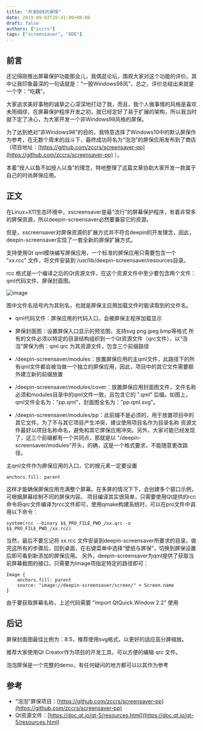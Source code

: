 ```yaml
---
title: "开发DDE的屏保"
date: 2019-09-03T20:41:00+08:00
draft: false
authors: ["zccrs"]
tags: ["screensaver", "DDE"]
---
```


## 前言

还记得刚推出屏幕保护功能那会儿，我偶逛论坛，围观大家对这个功能的评价。其中让我印象最深的一句话就是：“一股Windows98风”，总之，评价总结出来就是一个字：“吃藕”。

大家追求美好事物的诚挚之心深深地打动了我，而且，我个人做事情的风格是喜欢未雨绸缪，在屏幕保护程序开发之初，就已经定好了易于扩展的架构，所以我当时就下定了决心，为大家开发一个非Windows98风格的屏保。

<!--more-->

为了达到绝对“非Windows98”的目的，我特意选择了Windows10中的默认屏保作为参考，在无数个周末的战斗下，最终成功将名为“泡泡”的屏保应用发布到了商店（项目地址：[https://github.com/zccrs/screensaver-pp](https://github.com/zccrs/screensaver-pp) ）。

本着“授人以鱼不如授人以渔”的理念，特地整理了这篇文章协助大家开发一款属于自己的时尚屏保应用。

## 正文

在Linux+X11生态环境中，xscreensaver是最“流行”的屏幕保护程序，有着非常多的屏保资源，所以deepin-screensaver必然要兼容它的资源。

但是，xscreensaver对屏保资源的扩展方式并不符合deepin的开发理念，因此，deepin-screensaver实现了一套全新的屏保扩展方式。

支持使用Qt qml模块编写屏保应用，一个标准的屏保应用只需要包含一个 "xx.rcc" 文件，将文件安装到 /usr/lib/deepin-screensaver/resources目录。

rcc 格式是一个编译之后的Qt资源文件，在这个资源文件中至少要包含两个文件：qml代码文件、屏保封面图。

![image](https://user-images.githubusercontent.com/13449038/218910865-688f689f-6d0c-49dd-b916-5b6a75bd354c.png)

图中文件名括号内为其别名，也就是屏保主应用加载文件时能读取到的文件名。

* qml代码文件：屏保应用的代码入口，会被屏保主程序加载显示
* 屏保封面图：设置屏保入口显示的预览图，支持svg png jpeg bmp等格式
所有的文件必须以特定的目录结构组织到一个Qt资源文件（qrc文件），以“泡泡”屏保为例：qml.qrc 为其资源文件，包含三个前缀路径

* /deepin-screensaver/modules：放置屏保应用的主qml文件，此路径下的所有qml文件都会被当做一个独立的屏保应用，因此，项目中的其它文件需要额外建立新的前缀放置
* /deepin-screensaver/modules/cover：放置屏保应用封面图文件，文件名称必须和modules目录中的qml文件一致，且包含它的 ".qml" 后缀。如图上，qml文件全名为："pp.qml"，封面图全名为："pp.qml.svg"。
* /deepin-screensaver/modules/pp：此前缀不是必须的，用于放置项目中的其它文件。为了不与其它项目产生冲突，建议使用项目名作为目录名称
资源文件最好以项目名称命名，避免和其它屏保应用冲突。另外，大家可能已经发现了，这三个前缀都有一个共同点，那就是以 "/deepin-screensaver/modules"开头，的确，这是一个格式要求，不能随意更改路径。

主qml文件作为屏保应用的入口，它的根元素一定要设置

```plain
anchors.fill: parent
```
这样才能确保屏保应用充满整个屏幕。在多屏的情况下下，会创建多个窗口示例，可根据屏幕绘制不同的屏保内容。
项目编译其实很简单，只需要使用Qt提供的rcc命令将qrc文件编译为rcc文件即可，使用qmake构建系统时，可以在pro文件中调用以下命令：

```plain
system(rcc --binary $$_PRO_FILE_PWD_/xx.qrc -o $$_PRO_FILE_PWD_/xx.rcc)
```
当然，最后不要忘记将 xx.rcc 文件安装到deepin-screensaver所要求的目录。做完这所有的步骤后，回到桌面，在右键菜单中选择“壁纸与屏保”，切换到屏保设置后即可看到新添加的屏保应用。
另外，deepin-screensaver为qml提供了获取当前屏幕截图的接口，只需要为Image项指定特定的路径即可：

```plain
Image {
    anchors.fill: parent
    source: "image://deepin-screensaver/screen/" + Screen.name
}
```
由于要获取屏幕名称，上述代码需要 "import QtQuick.Window 2.2" 使用
## 后记

屏保封面图最佳比例为：8:5，推荐使用svg格式，以更好的适应高分屏缩放。

推荐大家使用Qt Creator作为项目的开发工具，可以方便的编辑 qrc 文件。

泡泡屏保是一个完整的demo，有任何疑问的地方都可以以其作为参考

## 参考

* “泡泡”屏保项目：[https://github.com/zccrs/screensaver-pp](https://github.com/zccrs/screensaver-pp)
* Qt资源文件：[https://doc.qt.io/qt-5/resources.html](https://doc.qt.io/qt-5/resources.html)
 

